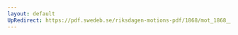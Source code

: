```yaml
---
layout: default
UpRedirect: https://pdf.swedeb.se/riksdagen-motions-pdf/1868/mot_1868__fk__00020/mot_1868__fk__00020_003.pdf
---
```

